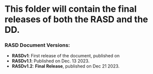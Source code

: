 # This folder will contain the final releases of both the RASD and the DD.

### RASD Document Versions:

- **RASDv1**: First release of the document, published on
- **RASDv1.1**: Published on Dec. 13 2023.
- **RASDv1.2**: **Final Release**, published on Dec 21 2023.
